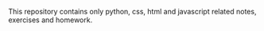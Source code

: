 This repository contains only python, css, html and javascript related notes, exercises and homework.
